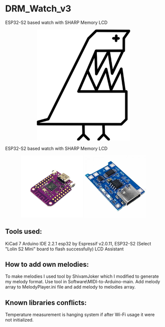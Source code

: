 # DRM_Watch_v3
ESP32-S2 based watch with SHARP Memory LCD


<p align="center"><img src="Photos/DRM_zb2.png" width="300"/></p>


ESP32-S2 based watch with SHARP Memory LCD

<p align="center">
<img src="Photos/1333_1.png" width="200"/>
<img src="Photos/large_AOC777-1.jpg" width="200"/>
</p>




## Tools used:
KiCad 7
Arduino IDE 2.2.1
esp32 by Espressif v2.0.11, ESP32-S2 (Select "Lolin S2 Mini" board to flash successfully)
LCD Assistant



## How to add own melodies:
To make melodies I used tool by ShivamJoker which I modified to generate my melody format.
Use tool in Software\MIDI-to-Arduino-main. 
Add melody array to MelodyPlayer.ini file and add melody to melodies array.



## Known libraries conflicts:
Temperature measurement is hanging system if after Wi-Fi usage it were not initialized.







